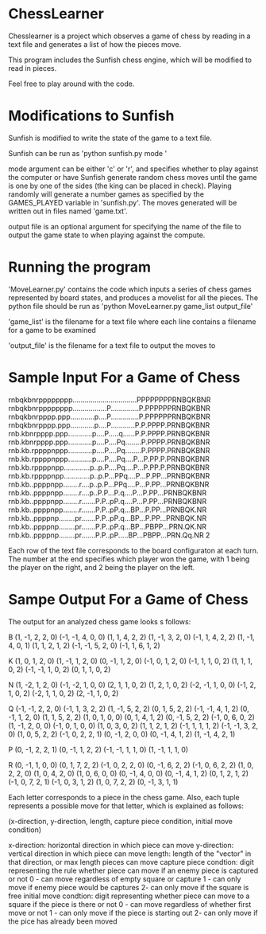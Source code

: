 ChessLearner
============
Chesslearner is a project which observes a game of chess by reading in a text file and 
generates a list of how the pieces move. 

This program includes the Sunfish chess engine, which will be modified to read in pieces.

Feel free to play around with the code.

Modifications to Sunfish
============

Sunfish is modified to  write the state of the game to a text file.

Sunfish can be run as 'python sunfish.py mode <output file>'

mode argument can be either 'c' or 'r', and specifies whether to play against the computer
or have Sunfish generate random chess moves until the game is one by one of the sides (the king
can be placed in check). Playing randomly will generate a number games as specified by
the GAMES_PLAYED variable in 'sunfish.py'. The moves generated will be written out in files named
'game<number>.txt'.

output file is an optional argument for specifying the name of the file to output the game state to
when playing against the compute.

Running the program
====================

'MoveLearner.py' contains the code which inputs a series of chess games represented by board states, and
produces a movelist for all the pieces. The python file should be run as 'python MoveLearner.py game_list output_file'

'game_list' is the filename for a text file where each line contains a filename for a game to be examined

'output_file' is the filename for a text file to output the moves to

Sample Input For a Game of Chess
=====================

rnbqkbnrpppppppp................................PPPPPPPPRNBQKBNR
rnbqkbnrpppppppp.................P..............P.PPPPPPRNBQKBNR
rnbqkbnrpppp.ppp............p....P..............P.PPPPPPRNBQKBNR
rnbqkbnrpppp.ppp............p....P............P.P.PPPP.PRNBQKBNR
rnb.kbnrpppp.ppp............p....P.....q......P.P.PPPP.PRNBQKBNR
rnb.kbnrpppp.ppp............p....P....Pq........P.PPPP.PRNBQKBNR
rnb.kb.rppppnppp............p....P....Pq........P.PPPP.PRNBQKBNR
rnb.kb.rppppnppp............p....P....Pq....P...P.PP.P.PRNBQKBNR
rnb.kb.rppppnpp.............p..p.P....Pq....P...P.PP.P.PRNBQKBNR
rnb.kb.rppppnpp.............p..p.P...PPq....P...P.PP...PRNBQKBNR
rnb.kb..ppppnpp........r....p..p.P...PPq....P...P.PP...PRNBQKBNR
rnb.kb..ppppnpp........r....p..P.P...P.q....P...P.PP...PRNBQKBNR
rnb.kb..ppppnpp........r.......P.P..pP.q....P...P.PP...PRNBQKBNR
rnb.kb..ppppnpp........r.......P.P..pP.q...BP...P.PP...PRNBQK.NR
rnb.kb..ppppnp........pr.......P.P..pP.q...BP...P.PP...PRNBQK.NR
rnb.kb..ppppnp........pr.......P.P..pP.q...BP...PBPP...PRN.QK.NR
rnb.kb..ppppnp........pr.......P.P..pP.....BP...PBPP...PRN.Qq.NR
2

Each row of the text file corresponds to the board configuraton at each turn. The number at the end specifies
which player won the game, with 1 being the player on the right, and 2 being the player on the left.

Sampe Output For a Game of Chess
=======================

The output for an analyzed chess game looks s follows:

B
(1, -1, 2, 2, 0)
(-1, -1, 4, 0, 0)
(1, 1, 4, 2, 2)
(1, -1, 3, 2, 0)
(-1, 1, 4, 2, 2)
(1, -1, 4, 0, 1)
(1, 1, 2, 1, 2)
(-1, -1, 5, 2, 0)
(-1, 1, 6, 1, 2)

K
(1, 0, 1, 2, 0)
(1, -1, 1, 2, 0)
(0, -1, 1, 2, 0)
(-1, 0, 1, 2, 0)
(-1, 1, 1, 0, 2)
(1, 1, 1, 0, 2)
(-1, -1, 1, 0, 2)
(0, 1, 1, 0, 2)

N
(1, -2, 1, 2, 0)
(-1, -2, 1, 0, 0)
(2, 1, 1, 0, 2)
(1, 2, 1, 0, 2)
(-2, -1, 1, 0, 0)
(-1, 2, 1, 0, 2)
(-2, 1, 1, 0, 2)
(2, -1, 1, 0, 2)

Q
(-1, -1, 2, 2, 0)
(-1, 1, 3, 2, 2)
(1, -1, 5, 2, 2)
(0, 1, 5, 2, 2)
(-1, -1, 4, 1, 2)
(0, -1, 1, 2, 0)
(1, 1, 5, 2, 2)
(1, 0, 1, 0, 0)
(0, 1, 4, 1, 2)
(0, -1, 5, 2, 2)
(-1, 0, 6, 0, 2)
(1, -1, 2, 0, 0)
(-1, 0, 1, 0, 0)
(1, 0, 3, 0, 2)
(1, 1, 2, 1, 2)
(-1, 1, 1, 1, 2)
(-1, -1, 3, 2, 0)
(1, 0, 5, 2, 2)
(-1, 0, 2, 2, 1)
(0, -1, 2, 0, 0)
(0, -1, 4, 1, 2)
(1, -1, 4, 2, 1)

P
(0, -1, 2, 2, 1)
(0, -1, 1, 2, 2)
(-1, -1, 1, 1, 0)
(1, -1, 1, 1, 0)

R
(0, -1, 1, 0, 0)
(0, 1, 7, 2, 2)
(-1, 0, 2, 2, 0)
(0, -1, 6, 2, 2)
(-1, 0, 6, 2, 2)
(1, 0, 2, 2, 0)
(1, 0, 4, 2, 0)
(1, 0, 6, 0, 0)
(0, -1, 4, 0, 0)
(0, -1, 4, 1, 2)
(0, 1, 2, 1, 2)
(-1, 0, 7, 2, 1)
(-1, 0, 3, 1, 2)
(1, 0, 7, 2, 2)
(0, -1, 3, 1, 1)

Each letter corresponds to a piece in the chess game. Also, each tuple represents a possible move for 
that letter, which is explained as follows:

(x-direction, y-direction, length, capture piece condition, initial move condition)

x-direction: horizontal direction in which piece can move
y-direction: vertical direction in which piece can move
length: length of the "vector" in that direction, or max length pieces can move
capture piece condtion: digit representing the rule whether piece can move if an enemy
			piece is captured or not
			0 - can move regardless of empty square or capture
			1 - can only move if enemy piece would be captures
			2- can only move if the square is free
initial move condtion: digit representing whether piece can move to a square if the
			piece is there or not
			0 - can move regardless of whether first move or not
			1 - can only move if the piece is starting out
			2- can only move if the pice has already been moved
